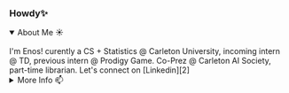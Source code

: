 ### Howdy✨

<details open>
<summary>About Me ☀️</summary>
<br>
I'm Enos! curently a CS + Statistics @ Carleton University, incoming intern @ TD, previous intern @ Prodigy Game. Co-Prez @ Carleton AI Society, part-time librarian. Let's connect on [Linkedin][2]

<!-- Icons -->

[1.2]: http://i.imgur.com/wWzX9uB.png (twitter icon without padding)
[2.2]: https://raw.githubusercontent.com/MartinHeinz/MartinHeinz/master/linkedin-3-16.png (LinkedIn icon without padding)

<!-- Links to social media accounts -->
[1]: https://www.kaggle.com/enosie
[2]: https://www.linkedin.com/in/enosodigie
[3]: https://enosie.medium.com/

</details>

<details>
<summary>More Info 📫</summary>
<br>
<p>
  - i write on [Medium][3]
  - website: www.enosie.com
  - check out my notebooks on [Kaggle][1]
</p>
</details>
